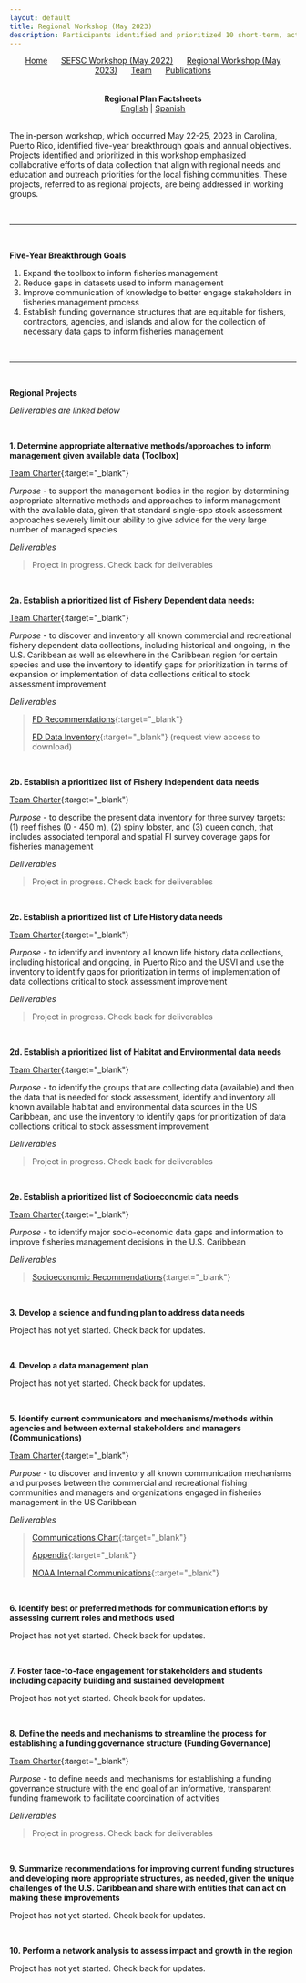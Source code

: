 ```yaml
---
layout: default
title: Regional Workshop (May 2023)
description: Participants identified and prioritized 10 short-term, actionable projects nested under 4 five-year breakthrough goals
---
```


<!-- navigation.html -->
<div style="text-align: center; margin-bottom: 1rem;">
  <a href="./" style="margin-right: 20px; ">Home</a>
  <a href="SEFSC.html" style="margin-right: 20px;">SEFSC Workshop (May 2022)</a>
  <a href="Regional.html" style="margin-right: 20px;">Regional Workshop (May 2023)</a>
  <a href="Team.html" style="margin-right: 20px;">Team</a>
  <a href="Publications.html">Publications</a>
</div>

<br>

<center><b>
  Regional Plan Factsheets
</b></center>

<div style="text-align: center;">
  <a href="/SFD-CFB-Caribbean-Strategic-Planning/assets/Factsheet_RegionalPlan_English.pdf" target="_blank">English</a> | <a href="/SFD-CFB-Caribbean-Strategic-Planning/assets/Factsheet_RegionalPlan_Spanish.pdf" target="_blank">Spanish</a>
</div>

<br>

The in-person workshop, which occurred May 22-25, 2023 in Carolina, Puerto Rico, identified five-year breakthrough goals and annual objectives. Projects identified and prioritized in this workshop emphasized collaborative efforts of data collection that align with regional needs and education and outreach priorities for the local fishing communities. These projects, referred to as regional projects, are being addressed in working groups.

<br>

* * *

<br>

**Five-Year Breakthrough Goals**

1. Expand the toolbox to inform fisheries management
2. Reduce gaps in datasets used to inform management
3. Improve communication of knowledge to better engage stakeholders in fisheries management process
4. Establish funding governance structures that are equitable for fishers, contractors, agencies, and islands and allow for the collection of necessary data gaps to inform fisheries management

<br>

* * *

<br>

**Regional Projects**

*Deliverables are linked below*

<br>

**1. Determine appropriate alternative methods/approaches to inform management given available data (Toolbox)**

[Team Charter](assets/TC_Toolbox.pdf){:target="_blank"}

*Purpose* - to support the management bodies in the region by determining appropriate alternative methods and approaches to inform management with the available data, given that standard single-spp stock assessment approaches severely limit our ability to give advice for the very large number of managed species

*Deliverables*

> Project in progress. Check back for deliverables

<br>

**2a. Establish a prioritized list of Fishery Dependent data needs:**

[Team Charter](assets/TC_FD.pdf){:target="_blank"} 

*Purpose* - to discover and inventory all known commercial and recreational fishery dependent data collections, including historical and ongoing, in the U.S. Caribbean as well as elsewhere in the Caribbean region for certain species and use the inventory to identify gaps for prioritization in terms of expansion or implementation of data collections critical to stock assessment improvement

*Deliverables*

> [FD Recommendations](assets/CSP_FD_Recommendations_2025.pdf){:target="_blank"}
> 
> [FD Data Inventory](https://docs.google.com/spreadsheets/d/1ZwjcioiZiMqN0lFWoqVVwzZWmNhbQlJ1WWbwds-e5f8/edit?gid=94681785#gid=94681785){:target="_blank"} (request view access to download)

<br>

**2b. Establish a prioritized list of Fishery Independent data needs**

[Team Charter](assets/TC_FI.pdf){:target="_blank"} 

*Purpose* - to describe the present data inventory for three survey targets: (1) reef fishes (0 - 450 m), (2) spiny lobster, and (3) queen conch, that includes associated temporal and spatial FI survey coverage gaps for fisheries management

*Deliverables*

> Project in progress. Check back for deliverables

<br>

**2c. Establish a prioritized list of Life History data needs**

[Team Charter](assets/TC_LifeHistory.pdf){:target="_blank"} 

*Purpose* - to identify and inventory all known life history data collections, including historical and ongoing, in Puerto Rico and the USVI and use the inventory to identify gaps for prioritization in terms of implementation of data collections critical to stock assessment improvement

*Deliverables*

> Project in progress. Check back for deliverables

<br>

**2d. Establish a prioritized list of Habitat and Environmental data needs**

[Team Charter](assets/TC_HabitatEnvironmental.pdf){:target="_blank"} 

*Purpose* - to identify the groups that are collecting data (available) and then the data that is needed for stock assessment, identify and inventory all known available habitat and environmental data sources in the US Caribbean, and use the inventory to identify gaps for prioritization of data collections critical to stock assessment improvement 

*Deliverables*

> Project in progress. Check back for deliverables

<br>

**2e. Establish a prioritized list of Socioeconomic data needs**

[Team Charter](assets/TC_Socioeconomic.pdf){:target="_blank"} 

*Purpose* - to identify major socio-economic data gaps and information to improve fisheries management decisions in the U.S. Caribbean

*Deliverables*

> [Socioeconomic Recommendations](assets/CSP_SocioeconomicRecommendations_2024.pdf){:target="_blank"}

<br>

**3. Develop a science and funding plan to address data needs**

Project has not yet started. Check back for updates.

<br>

**4. Develop a data management plan**

Project has not yet started. Check back for updates.

<br>

**5. Identify current communicators and mechanisms/methods within agencies and between external stakeholders and managers (Communications)**

[Team Charter](assets/TC_Communications.pdf){:target="_blank"} 

*Purpose* - to discover and inventory all known communication mechanisms and purposes between the commercial and recreational fishing communities and managers and organizations engaged in fisheries management in the US Caribbean

*Deliverables*

> [Communications Chart](assets/Caribbean_Communications_Chart_2024.pdf){:target="_blank"}
> 
> [Appendix](assets/CSP_CommunicationsAppendix_2024.pdf){:target="_blank"}
> 
> [NOAA Internal Communications](assets/CSP_CommunicationsNOAAInternal_2024.pdf){:target="_blank"}

<br>

**6. Identify best or preferred methods for communication efforts by assessing current roles and methods used**

Project has not yet started. Check back for updates.

<br>

**7. Foster face-to-face engagement for stakeholders and students including capacity building and sustained development**

Project has not yet started. Check back for updates.

<br>

**8. Define the needs and mechanisms to streamline the process for establishing a funding governance structure (Funding Governance)**

[Team Charter](assets/TC_FundingGovernance.pdf){:target="_blank"} 

*Purpose* - to define needs and mechanisms for establishing a funding governance structure with the end goal of an informative, transparent funding framework to facilitate coordination of activities

*Deliverables*

> Project in progress. Check back for deliverables

<br>

**9. Summarize recommendations for improving current funding structures and developing more appropriate structures, as needed, given the unique challenges of the U.S. Caribbean and share with entities that can act on making these improvements**

Project has not yet started. Check back for updates.

<br>

**10. Perform a network analysis to assess impact and growth in the region**

Project has not yet started. Check back for updates.

